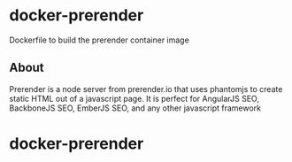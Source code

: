 # docker-prerender

Dockerfile to build the prerender container image

## About

Prerender is a node server from prerender.io that uses phantomjs to create static HTML out of a javascript page. It is perfect for AngularJS SEO, BackboneJS SEO, EmberJS SEO, and any other javascript framework
# docker-prerender
